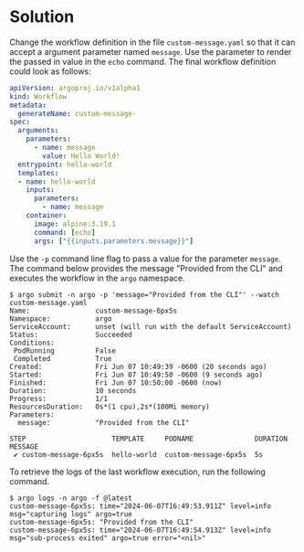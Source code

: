 # Solution

Change the workflow definition in the file `custom-message.yaml` so that it can accept a argument parameter named `message`. Use the parameter to render the passed in value in the `echo` command. The final workflow definition could look as follows:

```yaml
apiVersion: argoproj.io/v1alpha1
kind: Workflow
metadata:
  generateName: custom-message-
spec:
  arguments:
    parameters:
      - name: message
        value: Hello World!
  entrypoint: hello-world
  templates:
  - name: hello-world
    inputs:
      parameters:
        - name: message
    container:
      image: alpine:3.19.1
      command: [echo]
      args: ["{{inputs.parameters.message}}"]
```

Use the `-p` command line flag to pass a value for the parameter `message`. The command below provides the message "Provided from the CLI" and executes the workflow in the `argo` namespace.

```
$ argo submit -n argo -p 'message="Provided from the CLI"' --watch custom-message.yaml
Name:                custom-message-6px5s
Namespace:           argo
ServiceAccount:      unset (will run with the default ServiceAccount)
Status:              Succeeded
Conditions:
 PodRunning          False
 Completed           True
Created:             Fri Jun 07 10:49:39 -0600 (20 seconds ago)
Started:             Fri Jun 07 10:49:50 -0600 (9 seconds ago)
Finished:            Fri Jun 07 10:50:00 -0600 (now)
Duration:            10 seconds
Progress:            1/1
ResourcesDuration:   0s*(1 cpu),2s*(100Mi memory)
Parameters:
  message:           "Provided from the CLI"

STEP                     TEMPLATE     PODNAME               DURATION  MESSAGE
 ✔ custom-message-6px5s  hello-world  custom-message-6px5s  5s
```

To retrieve the logs of the last workflow execution, run the following command.

```
$ argo logs -n argo -f @latest
custom-message-6px5s: time="2024-06-07T16:49:53.911Z" level=info msg="capturing logs" argo=true
custom-message-6px5s: "Provided from the CLI"
custom-message-6px5s: time="2024-06-07T16:49:54.913Z" level=info msg="sub-process exited" argo=true error="<nil>"
```